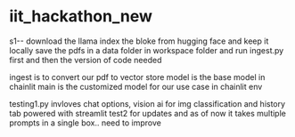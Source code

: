# iit_hackathon_new


s1-- download the llama index the bloke from hugging face and keep it locally
save the pdfs in a data folder in workspace folder and run ingest.py first and then the version of code needed


ingest is to convert our pdf to vector store 
model is the base model in chainlit 
main is the customized model for our use case in chainlit env

testing1.py invloves chat options, vision ai for img classification and history tab powered with streamlit
test2 for updates and as of now it takes multiple prompts in a single box.. need to improve
